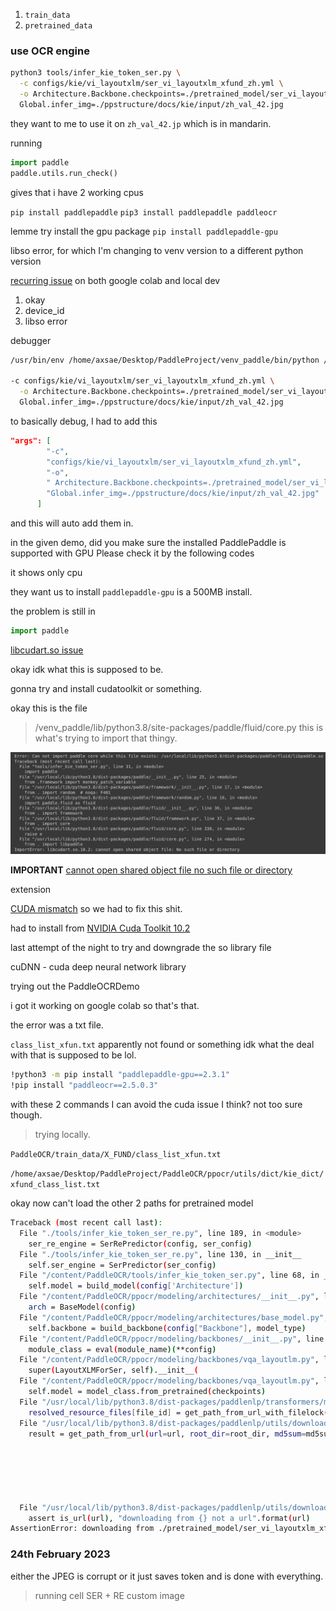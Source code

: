 1. `train_data`
2. `pretrained_data`


### use OCR engine


```sh
python3 tools/infer_kie_token_ser.py \
  -c configs/kie/vi_layoutxlm/ser_vi_layoutxlm_xfund_zh.yml \
  -o Architecture.Backbone.checkpoints=./pretrained_model/ser_vi_layoutxlm_xfund_pretrained/best_accuracy \
  Global.infer_img=./ppstructure/docs/kie/input/zh_val_42.jpg
```
they want to me to use it on `zh_val_42.jp` which is in mandarin.


running 
```py
import paddle
paddle.utils.run_check()
```
gives that i have 2 working cpus

`pip install paddlepaddle`
`pip3 install paddlepaddle paddleocr`

lemme try install the gpu package
`pip install paddlepaddle-gpu`

libso error, for which I'm changing to venv version to a different python version



[recurring issue](https://github.com/PaddlePaddle/Paddle/issues/46377) 
on both google colab and local dev



1. okay
2. device_id
3. libso error



debugger
```sh
/usr/bin/env /home/axsae/Desktop/PaddleProject/venv_paddle/bin/python /home/axsae/.vscode/extensions/ms-python.python-2023.2.0/pythonFiles/lib/python/debugpy/adapter/../../debugpy/launcher 57971 -- /home/axsae/Desktop/PaddleProject/PaddleOCR/tools/infer_kie_token_ser.py \

-c configs/kie/vi_layoutxlm/ser_vi_layoutxlm_xfund_zh.yml \
  -o Architecture.Backbone.checkpoints=./pretrained_model/ser_vi_layoutxlm_xfund_pretrained/best_accuracy \
  Global.infer_img=./ppstructure/docs/kie/input/zh_val_42.jpg
```


to basically debug, I had to add this
```json
"args": [
        "-c",
        "configs/kie/vi_layoutxlm/ser_vi_layoutxlm_xfund_zh.yml",
        "-o",
        " Architecture.Backbone.checkpoints=./pretrained_model/ser_vi_layoutxlm_xfund_pretrained/best_accuracy",
        "Global.infer_img=./ppstructure/docs/kie/input/zh_val_42.jpg"
      ]
```

and this will auto add them in.


in the given demo, did you make sure the installed PaddlePaddle is supported with GPU
Please check it by the following codes

it shows only cpu

they want us to install `paddlepaddle-gpu` is a 500MB install.

the problem is still in
```py
import paddle
```

[libcudart.so issue](https://www.google.com/search?q=libcudart.so.10.2+cannot+open+shared+object&ei=MQD1Y6DPMqOKseMP-pms0AE&ved=0ahUKEwjgq-HRkqf9AhUjRWwGHfoMCxoQ4dUDCA8&uact=5&oq=libcudart.so.10.2+cannot+open+shared+object&gs_lcp=Cgxnd3Mtd2l6LXNlcnAQAzIFCAAQgAQyBggAEBYQHjIGCAAQFhAeMgYIABAWEB4yBQgAEIYDMgUIABCGAzIFCAAQhgM6CggAEEcQ1gQQsANKBAhBGABQtz5Y-VBguVRoAXABeACAAeABiAGlIZIBBjAuMjEuNZgBAKABAcgBCMABAQ&sclient=gws-wiz-serp)

okay idk what this is supposed to be.

gonna try and install cudatoolkit or something.


okay this is the file

> /venv_paddle/lib/python3.8/site-packages/paddle/fluid/core.py
this is what's trying to import that thingy.


![](shared-library-error.png)  




**IMPORTANT**
[cannot open shared object file no such file or directory](https://github.com/open-mmlab/mmsegmentation/issues/943)

extension

[CUDA mismatch](https://stackoverflow.com/questions/55224016/importerror-libcublas-so-10-0-cannot-open-shared-object-file-no-such-file-or)
so we had to fix this shit.

had to install from [NVIDIA Cuda Toolkit 10.2](https://developer.nvidia.com/cuda-10.2-download-archive?target_os=Linux&target_arch=x86_64&target_distro=Ubuntu&target_version=1804&target_type=runfilelocal)

last attempt of the night to try and downgrade the so library file

cuDNN - cuda deep neural network library


trying out the PaddleOCRDemo

i got it working on google colab so that's that.

the error was a txt file.

`class_list_xfun.txt` apparently not found or something idk what the deal with that is supposed to be lol.

```sh
!python3 -m pip install "paddlepaddle-gpu==2.3.1"
!pip install "paddleocr==2.5.0.3"
```

with these 2 commands I can avoid the cuda issue I think? not too sure though.

> trying locally.


`PaddleOCR/train_data/X_FUND/class_list_xfun.txt`

`/home/axsae/Desktop/PaddleProject/PaddleOCR/ppocr/utils/dict/kie_dict/xfund_class_list.txt`



okay now can't load the other 2 paths for pretrained model

```sh
Traceback (most recent call last):
  File "./tools/infer_kie_token_ser_re.py", line 189, in <module>
    ser_re_engine = SerRePredictor(config, ser_config)
  File "./tools/infer_kie_token_ser_re.py", line 130, in __init__
    self.ser_engine = SerPredictor(ser_config)
  File "/content/PaddleOCR/tools/infer_kie_token_ser.py", line 68, in __init__
    self.model = build_model(config['Architecture'])
  File "/content/PaddleOCR/ppocr/modeling/architectures/__init__.py", line 30, in build_model
    arch = BaseModel(config)
  File "/content/PaddleOCR/ppocr/modeling/architectures/base_model.py", line 55, in __init__
    self.backbone = build_backbone(config["Backbone"], model_type)
  File "/content/PaddleOCR/ppocr/modeling/backbones/__init__.py", line 74, in build_backbone
    module_class = eval(module_name)(**config)
  File "/content/PaddleOCR/ppocr/modeling/backbones/vqa_layoutlm.py", line 149, in __init__
    super(LayoutXLMForSer, self).__init__(
  File "/content/PaddleOCR/ppocr/modeling/backbones/vqa_layoutlm.py", line 55, in __init__
    self.model = model_class.from_pretrained(checkpoints)
  File "/usr/local/lib/python3.8/dist-packages/paddlenlp/transformers/model_utils.py", line 555, in from_pretrained
    resolved_resource_files[file_id] = get_path_from_url_with_filelock(file_path, default_root)
  File "/usr/local/lib/python3.8/dist-packages/paddlenlp/utils/downloader.py", line 167, in get_path_from_url_with_filelock
    result = get_path_from_url(url=url, root_dir=root_dir, md5sum=md5sum, check_exist=check_exist)






  File "/usr/local/lib/python3.8/dist-packages/paddlenlp/utils/downloader.py", line 125, in get_path_from_url
    assert is_url(url), "downloading from {} not a url".format(url)
AssertionError: downloading from ./pretrained_model/ser_vi_layoutxlm_xfund_pretrained/best_accuracy/model_state.pdparams not a url
```


### 24th February 2023
either the JPEG is corrupt
or it just saves token and is done with everything.

> running cell SER + RE custom image